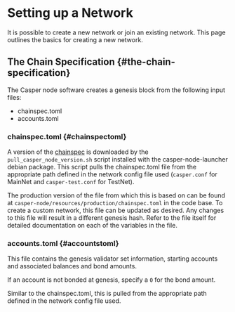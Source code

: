 # Setting up a Network

It is possible to create a new network or join an existing network. This page outlines the basics for creating a new network.

## The Chain Specification {#the-chain-specification}

The Casper node software creates a genesis block from the following input files:

- chainspec.toml
- accounts.toml

### chainspec.toml {#chainspectoml}

A version of the [chainspec](../../concepts/glossary/C.md#chainspec) is downloaded by the `pull_casper_node_version.sh` script installed with the casper-node-launcher debian package. This script pulls the chainspec.toml file from the appropriate path defined in the network config file used (`casper.conf` for MainNet and `casper-test.conf` for TestNet).

The production version of the file from which this is based on can be found at `casper-node/resources/production/chainspec.toml` in the code base. To create a custom network, this file can be updated as desired. Any changes to this file will result in a different genesis hash. Refer to the file itself for detailed documentation on each of the variables in the file.

### accounts.toml {#accountstoml}

This file contains the genesis validator set information, starting accounts and associated balances and bond amounts.

If an account is not bonded at genesis, specify a `0` for the bond amount.

Similar to the chainspec.toml, this is pulled from the appropriate path defined in the network config file used.
